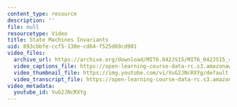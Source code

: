 ```yaml
---
content_type: resource
description: ''
file: null
resourcetype: Video
title: State Machines Invariants
uid: 893cbbfe-ccf5-130e-cd64-f525d69cd901
video_files:
  archive_url: https://archive.org/download/MIT6.042JS15/MIT6_042JS15_statemachines_ipod.mp4
  video_captions_file: https://open-learning-course-data-rc.s3.amazonaws.com/6-042j-mathematics-for-computer-science-spring-2015/5c2818a23c0857ff90e23d24ff2f3948_VuG2JNcRXYg.vtt
  video_thumbnail_file: https://img.youtube.com/vi/VuG2JNcRXYg/default.jpg
  video_transcript_file: https://open-learning-course-data-rc.s3.amazonaws.com/6-042j-mathematics-for-computer-science-spring-2015/46a368e2323f181f77c1bbbba6fd4639_VuG2JNcRXYg.pdf
video_metadata:
  youtube_id: VuG2JNcRXYg
---
```

